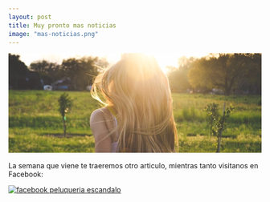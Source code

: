 ```yaml
---
layout: post
title: Muy pronto mas noticias
image: "mas-noticias.png"
---
```

<article class="container mod-row">
  <div>
     <img src="img/noticias.jpg" width="600" height="auto" alt="Las 10 mejores verduras para comer este invierno">
  </div>
  <div class="container-item-text-left">
    <p>
     La semana que viene te traeremos otro articulo, mientras tanto visitanos en Facebook:
     <div class="header-facebook">
      <a href="https://www.facebook.com/peluqueria.escandalo"> <img src="{{ site.url }}/img/facebook.png" width="50" height="auto" alt="facebook peluqueria escandalo"> </a>
     </div>
    </p>
  </div>
